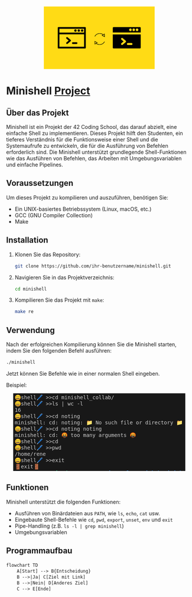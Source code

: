<p align="center">
  <img src="doc/pic/Change-Shell-in-Linux.png" alt="how the programm look">
</p>

# Minishell [Project](doc/PDF/minishell_subject.pdf)

## Über das Projekt
Minishell ist ein Projekt der 42 Coding School, das darauf abzielt, eine einfache Shell zu implementieren. Dieses Projekt hilft den Studenten, ein tieferes Verständnis für die Funktionsweise einer Shell und die Systemaufrufe zu entwickeln, die für die Ausführung von Befehlen erforderlich sind. Die Minishell unterstützt grundlegende Shell-Funktionen wie das Ausführen von Befehlen, das Arbeiten mit Umgebungsvariablen und einfache Pipelines.

## Voraussetzungen
Um dieses Projekt zu kompilieren und auszuführen, benötigen Sie:
- Ein UNIX-basiertes Betriebssystem (Linux, macOS, etc.)
- GCC (GNU Compiler Collection)
- Make

## Installation
1. Klonen Sie das Repository:
   ```sh
   git clone https://github.com/ihr-benutzername/minishell.git
   ```
2. Navigieren Sie in das Projektverzeichnis:
   ```sh
   cd minishell
   ```
3. Kompilieren Sie das Projekt mit `make`:
   ```sh
   make re
   ```

## Verwendung
Nach der erfolgreichen Kompilierung können Sie die Minishell starten, indem Sie den folgenden Befehl ausführen:
```sh
./minishell
```
Jetzt können Sie Befehle wie in einer normalen Shell eingeben.

Beispiel:

<p align="center">
  <img src="doc/pic/programm_work.png" alt="how the programm look">
</p>


## Funktionen
Minishell unterstützt die folgenden Funktionen:
- Ausführen von Binärdateien aus `PATH`, wie `ls`, `echo`, `cat` usw.
- Eingebaute Shell-Befehle wie `cd`, `pwd`, `export`, `unset`, `env` und `exit`
- Pipe-Handling (z.B. `ls -l | grep minishell`)
- Umgebungsvariablen

## Programmaufbau 

```mermaid
flowchart TD
    A[Start] --> B{Entscheidung}
    B -->|Ja| C[Ziel mit Link]
    B -->|Nein| D[Anderes Ziel]
    C --> E[Ende]
```


